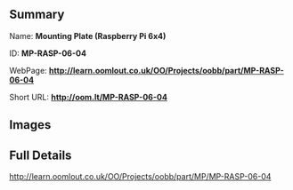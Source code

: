 

## Summary
 
Name: __Mounting Plate (Raspberry Pi 6x4)__

ID: __MP-RASP-06-04__

WebPage: __http://learn.oomlout.co.uk/OO/Projects/oobb/part/MP-RASP-06-04__

Short URL: __http://oom.lt/MP-RASP-06-04__


## Images




## Full Details

 http://learn.oomlout.co.uk/OO/Projects/oobb/part/MP/MP-RASP-06-04

